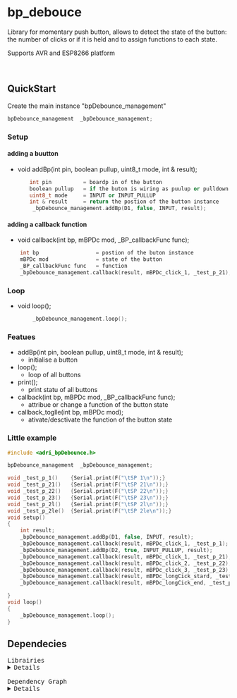 # bp_debouce

Library for momentary push button, allows to detect the state of the button: the number of clicks or if it is held and to assign functions to each state. 

Supports AVR and ESP8266 platform

<br>



## QuickStart

Create the main instance "bpDebounce_management"
```c++
bpDebounce_management  _bpDebounce_management;
```

### Setup

#### adding a buutton
* void addBp(int pin, boolean pullup, uint8_t mode, int & result);
```c++
       int pin          = boardp in of the button
       boolean pullup   = if the buton is wiring as puulup or pulldown
       uint8_t mode     = INPUT or INPUT_PULLUP 
       int & result     = return the postion of the button instance 
        _bpDebounce_management.addBp(D1, false, INPUT, result);
```
#### adding a callback function
* void callback(int bp, mBPDc mod, _BP_callbackFunc func);
```c++
    int bp                  = postion of the buton instance 
    mBPDc mod               = state of the button
    _BP_callbackFunc func   = function
    _bpDebounce_management.callback(result, mBPDc_click_1, _test_p_21);

```
### Loop
* void loop();
```c++
        _bpDebounce_management.loop();
```
### Featues

* addBp(int pin, boolean pullup, uint8_t mode, int & result);
    * initialise a button
* loop();
    * loop of all buttons
* print();
    * print statu of all buttons
* callback(int bp, mBPDc mod, _BP_callbackFunc func);
    * attribue or change a function of the button state
* callback_toglle(int bp, mBPDc mod);
    * ativate/desctivate the function of the button state

### Little example
```c++
#include <adri_bpDebounce.h>

bpDebounce_management  _bpDebounce_management;

void _test_p_1()    {Serial.print(F("\tSP 1\n"));}
void _test_p_21()   {Serial.print(F("\tSP 21\n"));}
void _test_p_22()   {Serial.print(F("\tSP 22\n"));}
void _test_p_23()   {Serial.print(F("\tSP 23\n"));}
void _test_p_2l()   {Serial.print(F("\tSP 2l\n"));}
void _test_p_2le()  {Serial.print(F("\tSP 2le\n"));}
void setup()
{
    int result;
    _bpDebounce_management.addBp(D1, false, INPUT, result);
    _bpDebounce_management.callback(result, mBPDc_click_1, _test_p_1);
    _bpDebounce_management.addBp(D2, true, INPUT_PULLUP, result);
    _bpDebounce_management.callback(result, mBPDc_click_1, _test_p_21);
    _bpDebounce_management.callback(result, mBPDc_click_2, _test_p_22);
    _bpDebounce_management.callback(result, mBPDc_click_3, _test_p_23);
    _bpDebounce_management.callback(result, mBPDc_longCick_stard, _test_p_2l);
    _bpDebounce_management.callback(result, mBPDc_longCick_end, _test_p_2le);

}
void loop()
{
    _bpDebounce_management.loop();
}
```


## Dependecies

<pre>
Librairies
<details>
adri_timer                      = https://github.com/AdriLighting/adri_timer

adri_bpDebounce                 = https://github.com/AdriLighting/adri_bpDebounce

</details>
Dependency Graph
<details>
|-- [adri_bpDebounce] 1.0.0
|   |-- [adri_timer] 1.0.0
|-- [adri_timer] 1.0.0</details>
</pre>
